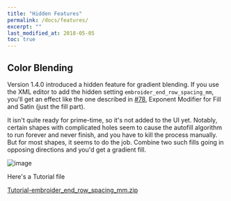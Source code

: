 ```yaml
---
title: "Hidden Features"
permalink: /docs/features/
excerpt: ""
last_modified_at: 2018-05-05
toc: true
---
```

## Color Blending

Version 1.4.0 introduced a hidden feature for gradient blending. If you use the XML editor to add the hidden setting `embroider_end_row_spacing_mm`, you'll get an effect like the one described in [#78](https://github.com/lexelby/inkstitch/issues/78), Exponent Modifier for Fill and Satin (just the fill part).

It isn't quite ready for prime-time, so it's not added to the UI yet. Notably, certain shapes with complicated holes seem to cause the autofill algorithm to run forever and never finish, and you have to kill the process manually. But for most shapes, it seems to do the job. Combine two such fills going in opposing directions and you'd get a gradient fill.

![image](https://user-images.githubusercontent.com/11083514/38469632-dc97b73c-3b4f-11e8-9044-c03d1f5d17ab.png)


Here's a Tutorial file

[Tutorial-embroider_end_row_spacing_mm.zip](https://github.com/lexelby/inkstitch/files/1887652/Tutorial-embroider_end_row_spacing_mm.zip)
